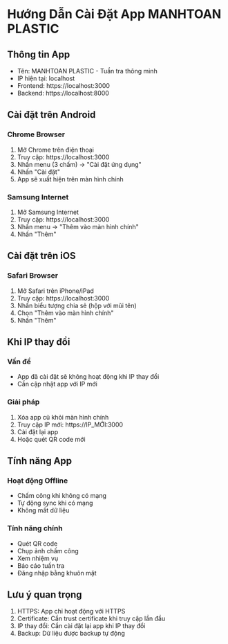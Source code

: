 # Hướng Dẫn Cài Đặt App MANHTOAN PLASTIC

## Thông tin App
- Tên: MANHTOAN PLASTIC - Tuần tra thông minh
- IP hiện tại: localhost
- Frontend: https://localhost:3000
- Backend: https://localhost:8000

## Cài đặt trên Android

### Chrome Browser
1. Mở Chrome trên điện thoại
2. Truy cập: https://localhost:3000
3. Nhấn menu (3 chấm) → "Cài đặt ứng dụng"
4. Nhấn "Cài đặt"
5. App sẽ xuất hiện trên màn hình chính

### Samsung Internet
1. Mở Samsung Internet
2. Truy cập: https://localhost:3000
3. Nhấn menu → "Thêm vào màn hình chính"
4. Nhấn "Thêm"

## Cài đặt trên iOS

### Safari Browser
1. Mở Safari trên iPhone/iPad
2. Truy cập: https://localhost:3000
3. Nhấn biểu tượng chia sẻ (hộp với mũi tên)
4. Chọn "Thêm vào màn hình chính"
5. Nhấn "Thêm"

## Khi IP thay đổi

### Vấn đề
- App đã cài đặt sẽ không hoạt động khi IP thay đổi
- Cần cập nhật app với IP mới

### Giải pháp
1. Xóa app cũ khỏi màn hình chính
2. Truy cập IP mới: https://IP_MỚI:3000
3. Cài đặt lại app
4. Hoặc quét QR code mới

## Tính năng App

### Hoạt động Offline
- Chấm công khi không có mạng
- Tự động sync khi có mạng
- Không mất dữ liệu

### Tính năng chính
- Quét QR code
- Chụp ảnh chấm công
- Xem nhiệm vụ
- Báo cáo tuần tra
- Đăng nhập bằng khuôn mặt

## Lưu ý quan trọng

1. HTTPS: App chỉ hoạt động với HTTPS
2. Certificate: Cần trust certificate khi truy cập lần đầu
3. IP thay đổi: Cần cài đặt lại app khi IP thay đổi
4. Backup: Dữ liệu được backup tự động
